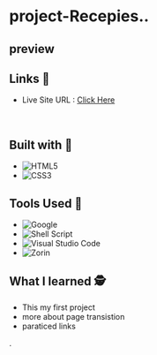 # project-Recepies..<br>
## preview<br>
## Links &#127882;<br>
<ul>
<li>Live Site URL : <a href="https://0xabdul.github.io/Tea-and-Coffee-Shop-Website/">Click Here</a></li>
</ul><br>


## Built with &#128295;
- ![HTML5](https://img.shields.io/badge/html5-%23E34F26.svg?style=for-the-badge&logo=html5&logoColor=white)   
- ![CSS3](https://img.shields.io/badge/css3-%231572B6.svg?style=for-the-badge&logo=css3&logoColor=white)   <br>


## Tools Used &#128296;
- ![Google](https://img.shields.io/badge/google-4285F4?style=for-the-badge&logo=google&logoColor=white)   
- ![Shell Script](https://img.shields.io/badge/Terminal-%23121011.svg?style=for-the-badge&logo=gnu-bash&logoColor=white)  
- ![Visual Studio Code](https://img.shields.io/badge/Visual%20Studio%20Code-0078d7.svg?style=for-the-badge&logo=visual-studio-code&logoColor=white)  
- ![Zorin](https://img.shields.io/badge/Zorin%20Linux-1793D1?logo=zorin-linux&logoColor=fff&style=for-the-badge)<br>


## What I learned &#128373;
<ul>
  <li>This my first project</li>
  <li>more about page transistion</li>
  <li>paraticed links</li>
  </ul>.
